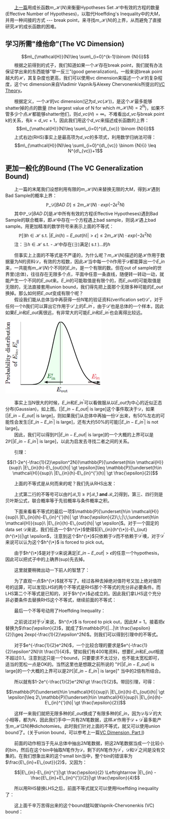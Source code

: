 &emsp;&emsp;[上一篇](http://beader.me/2014/01/23/vc-dimension-one/)用成长函数$m\_{\mathcal{H}}(N)$来衡量Hypotheses Set $\mathcal{H}$中有效的方程的数量(Effective Number of Hypotheses)，以取代Hoeffding's Inequality中的大$M$，并用一种间接的方式 --- break point，来寻找$m\_{\mathcal{H}}(N)$的上界，从而避免了直接研究$\mathcal{H}$的成长函数的困难。

<!--more-->
## 学习所需"维他命"(The VC Dimension)
$$m\_{\mathcal{H}}(N)\leq \sum\_{i=0}^{k-1}\binom {N}{i}$$
&emsp;&emsp;根据之前得到的式子，我们知道如果一个$\mathcal{H}$存在break point，我们就有办法保证学出来的东西能够“举一反三”(good generalization)。一般来说break point越大的$\mathcal{H}$，其复杂度也更高，我们可以使用vc dimension来描述一个$\mathcal{H}$的复杂程度，这个vc dimension来自Vladimir Vapnik与Alexey Chervonenkis所提出的[VC Theory](http://en.wikipedia.org/wiki/Vapnik%E2%80%93Chervonenkis_theory)。

&emsp;&emsp;根据定义，一个$\mathcal{H}$的vc dimension(记为$d\_{vc}(\mathcal{H})$)，是这个$\mathcal{H}$最多能够shatter掉的点的数量 (the largest value of N for which $m\_{\mathcal{H}}(N)=2^N$)，如果不管多少个点$\mathcal{H}$都能够shatter他们，则$d\_{vc}(H)=\infty$。不难看出$d\_{vc}$与break point k的关系，有$k=d\_{vc}+1$，因此我们用这个$d\_{vc}$来描述成长函数的上界：
$$m\_{\mathcal{H}}(N)\leq \sum\_{i=0}^{d\_{vc}} \binom {N}{i}$$
&emsp;&emsp;上式右边(RHS)事实上是最高项为$d\_{vc}$的多项式，利用数学归纳法可得：
$$m\_{\mathcal{H}}(N)\leq \sum\_{i=0}^{d\_{vc}} \binom {N}{i} \leq N^{d\_{vc}}+1$$

## 更加一般化的Bound (The VC Generalization Bound)

&emsp;&emsp;上一篇的末尾我们设想利用有限的$m\_{\mathcal{H}}(N)$来替换无限的大$M$，得到$\mathcal{H}$遇到Bad Sample的概率上界：
$$\mathbb{P}\_\mathcal{D}[BAD\ D]\leq 2m\_{\mathcal{H}}(N)\cdot exp(-2\epsilon ^2N)$$
&emsp;&emsp;其中$\mathbb{P}\_\mathcal{D}[BAD\ D]$是$\mathcal{H}$中所有有效的方程(Effective Hypotheses)遇到Bad Sample的联合概率，即$\mathcal{H}$中存在一个方程遇上bad sample，则说$\mathcal{H}$遇上bad sample。用更加精准的数学符号来表示上面的不等式：
$$\mathbb{P}[\exists h \in \mathcal{H}\text{ s.t. } |E\_{in}(h)-E\_{out}(h)|\gt \epsilon]\leq 2m\_{\mathcal{H}}(N)\cdot exp(-2\epsilon ^2N)$$
&emsp;&emsp;注：$\exists h \in \mathcal{H}\text{ s.t. }$ - $\mathcal{H}$中存在($\exists$)满足($\text{ s.t }$)...的$h$

&emsp;&emsp;但事实上上面的不等式是不严谨的，为什么呢？$m\_{\mathcal{H}}(N)$描述的是$\mathcal{H}$作用于数据量为$N$的资料$\mathcal{D}$，有效的方程数，因此$\mathcal{H}$当中每一个$h$作用于$\mathcal{D}$都能算出一个$E\_{in}$来，一共能有$m\_{\mathcal{H}}(N)$个不同的$E\_{in}$，是一个有限的数。但在out of sample的世界里(总体)，往往存在无限多个点，平面中任意一条直线，随便转一转动一动，就能产生一个不同的$E\_out$来。$E\_{in}$的可能取值是有限个的，而$E\_{out}$的可能取值是无限的，无法直接套用union bound，我们得先把上面那个无限多种可能的$E\_{out}$换掉。那么如何把$E\_{out}$变成有限个呢？  
&emsp;&emsp;假设我们能从总体当中再获得一份$N$笔的验证资料(verification set)$\mathcal{D}'$，对于任何一个$h$我们可以算出它作用于$\mathcal{D}'$上的$E\_{in}^{'}$，由于$\mathcal{D}'$也是总体的一个样本，因此如果$E\_{in}$和$E\_{out}$离很远，有非常大的可能$E\_{in}$和$E\_{in}^{'}$也会离得比较远。 

![](images/pdf_of_ein.png)

&emsp;&emsp;事实上当N很大的时候，$E\_{in}$和$E\_{in}^{'}$可以看做服从以$E\_{out}$为中心的近似正态分布(Gaussian)，如上图。$[|E\_{in}-E\_{out}|\text{ is large}]$这个事件取决于$\mathcal{D}$，如果$[|E\_{in}-E\_{out}|\text{ is large}]$，则如果我们从总体中再抽一份$\mathcal{D}^{'}$出来，有50%左右的可能性会发生$[|E\_{in}-E\_{in}^{'}|\text{ is large}]$，还有大约50%的可能$[|E\_{in}-E\_{in}^{'}|\text{ is not large}]$。  
&emsp;&emsp;因此，我们可以得到$\mathbb{P}[|E\_{in}-E\_{out}|\text{ is large}]$的一个大概的上界可以是$2\mathbb{P}[|E\_{in}-E\_{in}^{'}|\text{ is large}]$，以此为启发去寻找二者之间的关系。

&emsp;&emsp;引理：

$$(1-2e^{-\frac{1}{2}\epsilon^2N})\mathbb{P}[\underset{h\in \mathcal{H}}{sup}\ |E\_{in}(h)-E\_{out}(h)| \gt \epsilon]\leq \mathbb{P}[\underset{h\in \mathcal{H}}{sup}\ |E\_{in}(h)-E\_{in}^{'}(h)| \gt \frac{\epsilon}{2}]$$

&emsp;&emsp;上面的不等式是从何而来的呢？我们先从RHS出发：

<script type="math/tex; mode=display">
\begin{aligned}
&\;\;\;\,\mathbb{P}[\underset{h\in \mathcal{H}}{sup}\ |E_{in}(h)-E_{in}^{'}(h)| \gt \frac{\epsilon}{2}] \\\
&\geq \mathbb{P}[\underset{h\in \mathcal{H}}{sup}\ |E_{in}(h)-E_{in}^{'}(h)| \gt \frac{\epsilon}{2} \mathbf{\;and\;} \underset{h\in \mathcal{H}}{sup}\ |E_{in}(h)-E_{out}(h)| \gt \epsilon] \\\
&=\mathbb{P}[\underset{h\in \mathcal{H}}{sup}\ |E_{in}(h)-E_{out}(h)| \gt \epsilon] \;\times \\\
&\;\;\;\,\mathbb{P}[\underset{h\in \mathcal{H}}{sup}\ |E_{in}(h)-E_{in}^{'}(h)| \gt \frac{\epsilon}{2}\;\;|\;\;\underset{h\in \mathcal{H}}{sup}\ |E_{in}(h)-E_{out}(h)| \gt \epsilon] \\\
&\;\;\;\,\text{(注：sup - 上确界，最小上界。)}
\end{aligned}
</script>

&emsp;&emsp;上式第二行的不等号可以由$\mathbb{P}[\mathcal{B}\_1]\geq \mathbb{P}[\mathcal{B}\_1 \textbf{ and } \mathcal{B}\_2]$得到，第三、四行则是贝叶斯公式，联合概率等于先验概率与条件概率之积。

&emsp;&emsp;下面来看看不等式的最后一项$\mathbb{P}[\underset{h\in \mathcal{H}}{sup}\ |E\_{in}(h)-E\_{in}^{'}(h)| \gt \frac{\epsilon}{2}\;\;|\;\;\underset{h\in \mathcal{H}}{sup}\ |E\_{in}(h)-E\_{out}(h)| \gt \epsilon]$。对于一个固定的data set $\mathcal{D}$来说，我们任选一个$h^{\*}$使得$|E\_{in}(h^{\*})-E\_{out}(h^{\*})|\gt \epsilon$，注意到这个$h^{\*}$只依赖于$\mathcal{D}$而不依赖于$\mathcal{D}^{'}$噢，对于$\mathcal{D}^{'}$来说可以认为这个$h^{\*}$ is forced to pick out。  

&emsp;&emsp;由于$h^{\*}$是对于$\mathcal{D}$来说满足$|E\_{in}-E\_{out}|\gt \epsilon$的任意一个hypothesis，因此可以把式子中的上确界(sup)先去掉。

<script type="math/tex; mode=display">
\begin{aligned}
&\;\;\;\,\mathbb{P}[\underset{h\in \mathcal{H}}{sup}\ |E_{in}(h)-E_{in}^{'}(h)| \gt \frac{\epsilon}{2}\;\;|\;\;\underset{h\in \mathcal{H}}{sup}\ |E_{in}(h)-E_{out}(h)| \gt \epsilon] \\\
&\geq \mathbb{P}[|E_{in}(h^{*})-E_{in}^{'}(h^{*})| \gt \frac{\epsilon}{2}\;\;|\;\;\underset{h\in \mathcal{H}}{sup}\ |E_{in}(h)-E_{out}(h)| \gt \epsilon]
\end{aligned}
</script>

&emsp;&emsp;这里就要稍微出动一下前人的智慧了：

<script type="math/tex; mode=display">
\left.\begin{matrix}
|E_{in}^{'} - E_{out}|\leq \frac{\epsilon}{2}\\\
|E_{in}-E_{out}| \gt \epsilon
\end{matrix}\right\}
\Rightarrow 
|E_{in}-E_{in}^{'}| \gt \frac{\epsilon}{2}
</script>

&emsp;&emsp;为了直观一点$h^{\*}$就不写了。经过各种去掉绝对值符号又加上绝对值符号的运算，可以发现LHS的两个不等式是RHS那个不等式的充分非必要条件。而LHS第二个不等式是已知的，对于$h^{\*}$必成立的。因此我们拿LHS这个充分非必要条件去替换RHS这个不等式，继续前面的不等式：

<script type="math/tex; mode=display">
\begin{aligned}
&\;\;\;\,\mathbb{P}[\underset{h\in \mathcal{H}}{sup}\ |E_{in}(h)-E_{in}^{'}(h)| \gt \frac{\epsilon}{2}\;\;|\;\;\underset{h\in \mathcal{H}}{sup}\ |E_{in}(h)-E_{out}(h)| \gt \epsilon] \\\
&\geq \mathbb{P}[|E_{in}(h^{*})-E_{in}^{'}(h^{*})| \gt \frac{\epsilon}{2}\;\;|\;\;\underset{h\in \mathcal{H}}{sup}\ |E_{in}(h)-E_{out}(h)| \gt \epsilon] \\\
&\geq \mathbb{P}[|E_{in}^{'}(h^{*})-E_{out}(h^{*})| \leq \frac{\epsilon}{2}\;\;|\;\;\underset{h\in \mathcal{H}}{sup}\ |E_{in}(h)-E_{out}(h)| \gt \epsilon] \\\
&\geq 1-2e^{-\frac{1}{2}\epsilon^2N}
\end{aligned}
</script>

&emsp;&emsp;最后一个不等号动用了Hoeffding Inequality：

<script type="math/tex; mode=display">
\begin{aligned}
&\;\;\;\,\mathbb{P}[|...|\gt \epsilon]\leq 2Mexp(-2\epsilon^2N) \\\
&\Leftrightarrow 1-\mathbb{P}[|...|\gt \epsilon]\geq 1-2Mexp(-2\epsilon^2N) \\\
&\Leftrightarrow \mathbb{P}[|...|\leq \epsilon]\geq 1-2Mexp(-2\epsilon^2N)
\end{aligned}
</script>

&emsp;&emsp;之前说过对于$\mathcal{D}^{'}$来说，$h^{\*}$ is forced to pick out，因此$M=1$。接着把$\epsilon$替换为$\frac{\epsilon}{2}$，就成了$\mathbb{P}[|...|\lt \frac{\epsilon}{2}]\geq 2exp(-\frac{1}{2}\epsilon^2N)$。则我们可以得到引理中的不等式。

&emsp;&emsp;对于$e^{-\frac{1}{2}e^2N}$，一个比较合理的要求是$e^{-\frac{1}{2}\epsilon^2N}\lt \frac{1}{4}$，譬如我们有400笔资料，想要$E\_{in}$和$E\_{out}$相差不超过0.1。注意到这只是一个bound，只要要求不太过分，也不能太宽松即可，适当的宽松一点是OK的。当然这里也是想跟之前所说的 "$\mathbb{P}[|E\_{in}-E\_{out}|\text{ is large}]$的一个大概的上界可以是$2\mathbb{P}[|E\_{in}-E\_{in}^{'}|\text{ is large}]$" 当中的2倍有所结合。

&emsp;&emsp;所以就有$1-2e^{-\frac{1}{2}e^2N}\gt \frac{1}{2}$。带回引理，可得：

$$\mathbb{P}[\underset{h\in \mathcal{H}}{sup}\ |E\_{in}(h)-E\_{out}(h)| \gt \epsilon]\leq 2\,\mathbb{P}[\underset{h\in \mathcal{H}}{sup}\ |E\_{in}(h)-E\_{in}^{'}(h)| \gt \frac{\epsilon}{2}]$$

&emsp;&emsp;这样一来我们就把无限多种的$E\_{out}$换成了有限多种的$E\_{in}$，因为$\mathcal{D}$与$\mathcal{D}^{'}$的大小相等，都为$N$，因此我们手中一共有$2N$笔数据，这样$\mathcal{H}$作用于$\mathcal{D}+\mathcal{D}^{'}$最多能产生$m\_{\mathcal{H}}(2N)$种dichotomies。此时我们针对上面的不等式，就又可以使用union bound了。(关于union bound，可以参考上一篇[VC Dimension, Part I](http://beader.me/2014/01/23/vc-dimension-one/))

<script type="math/tex; mode=display">
\begin{aligned}
\mathbb{P}[BAD] &\leq 2\,\mathbb{P}[\underset{h\in \mathcal{H}}{sup}\ |E_{in}(h)-E_{in}^{'}(h)| \gt \frac{\epsilon}{2}] \\\
&\leq 2\,m_{\mathcal{H}}(2N)\,\mathbb{P}[\text{fixed } \textit{h} \text{ s.t. } |E_{in}(h)-E_{in}^{'}(h)| \gt \frac{\epsilon}{2}] \\\
&\text{(用固定的hypothesis去看$E_{in}$与$E_{in}^{'}$的差别。)}
\end{aligned}
</script>

&emsp;&emsp;前面的动作相当于先从总体中抽出$2N$笔数据，把这$2N$笔数据当成一个比较小的bin，然后在这个bin中抽取$N$笔作为$\mathcal{D}$，剩下的$N$笔作为$\mathcal{D}^{'}$，$\mathcal{D}$和$\mathcal{D}^{'}$之间是没有交集的。在我们想象出来的这个small bin当中，整个bin的错误率为$\frac{E\_{in}+E\_{out}}{2}$，又因为：

$$|E\_{in}-E\_{in}^{'}|\gt \frac{\epsilon}{2} \Leftrightarrow |E\_{in} - \frac{E\_{in}+E\_{in}^{'}}{2}|\gt \frac{\epsilon}{4}$$

&emsp;&emsp;所以用RHS替换LHS之后，前面不等式就又可以使用Hoeffding inequality了：

<script type="math/tex; mode=display">
\begin{aligned}
\mathbb{P}[BAD] 
&\leq 2\,m_{\mathcal{H}}(2N)\,\mathbb{P}[\text{fixed } \textit{h} \text{ s.t. } |E_{in}(h)-E_{in}^{'}(h)| \gt \frac{\epsilon}{2}] \\\
&=2\,m_{\mathcal{H}}(2N)\,\mathbb{P}[\text{fixed } \textit{h} \text{ s.t. } |E_{in}(h)-\frac{E_{in}(h)+E_{in}^{'}(h)}{2}| \gt \frac{\epsilon}{4}]\\\
&\;\;\;\text{(Hoeffding without replacement)} \\\
&\leq 2\,m_{\mathcal{H}}(2N)\cdot 2\,exp(-2(\frac{\epsilon}{4})^2N)
\end{aligned}
</script>

&emsp;&emsp;这上面千辛万苦得出来的这个bound就叫做Vapnik-Chervonenkis (VC) bound：

<script type="math/tex; mode=display">
\begin{aligned}
\mathbb{P}[BAD] &= \mathbb{P}[\exists h \in \mathcal{H}\text{ s.t. } |E_{in}(h)-E_{out}(h)|\gt \epsilon] \\\
&\leq 4m_{\mathcal{H}}(2N)exp(-\frac{1}{8}\epsilon^2N)
\end{aligned}
</script>

